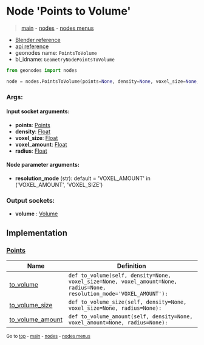 # Node 'Points to Volume'

> [main](../structure.md) - [nodes](nodes.md) - [nodes menus](nodes_menus.md)

- [Blender reference](https://docs.blender.org/manual/en/latest/modeling/geometry_nodes/point/points_to_volume.html)
- [api reference](https://docs.blender.org/api/current/bpy.types.GeometryNodePointsToVolume.html)
- geonodes name: `PointsToVolume`
- bl_idname: `GeometryNodePointsToVolume`

```python
from geonodes import nodes

node = nodes.PointsToVolume(points=None, density=None, voxel_size=None, voxel_amount=None, radius=None, resolution_mode='VOXEL_AMOUNT')
```

### Args:

#### Input socket arguments:

- **points**: [Points](Points.md)
- **density**: [Float](Float.md)
- **voxel_size**: [Float](Float.md)
- **voxel_amount**: [Float](Float.md)
- **radius**: [Float](Float.md)

#### Node parameter arguments:

- **resolution_mode** (str): default = 'VOXEL_AMOUNT' in ('VOXEL_AMOUNT', 'VOXEL_SIZE')

### Output sockets:

- **volume** : [Volume](Volume.md)

## Implementation

### [Points](Points.md)

| Name | Definition |
|------|------------|
 | [to_volume](Points.md#to_volume) | `def to_volume(self, density=None, voxel_size=None, voxel_amount=None, radius=None, resolution_mode='VOXEL_AMOUNT'):` |
 | [to_volume_size](Points.md#to_volume_size) | `def to_volume_size(self, density=None, voxel_size=None, radius=None):` |
 | [to_volume_amount](Points.md#to_volume_amount) | `def to_volume_amount(self, density=None, voxel_amount=None, radius=None):` |

<sub>Go to [top](#node-Points-to-Volume) - [main](../structure.md) - [nodes](nodes.md) - [nodes menus](nodes_menus.md)</sub>

